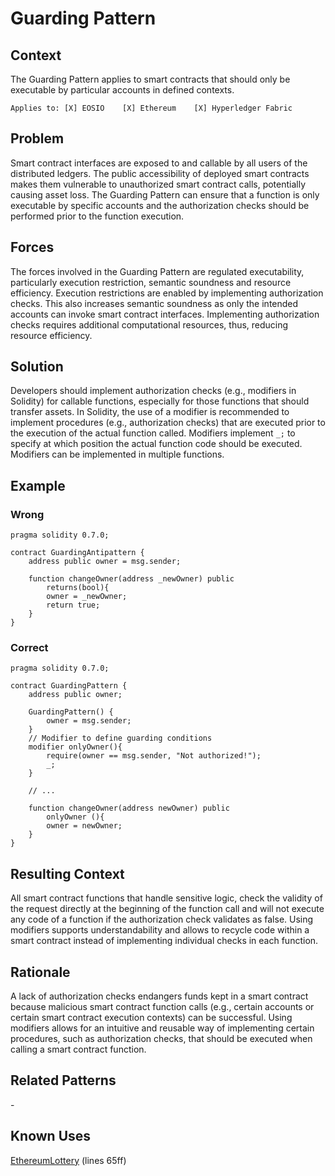 # Guarding Pattern
## Context
The Guarding Pattern applies to smart contracts that should only be executable by particular accounts in defined contexts. 

``Applies to: [X] EOSIO    [X] Ethereum    [X] Hyperledger Fabric``

## Problem
Smart contract interfaces are exposed to and callable by all users of the distributed ledgers. The public accessibility of deployed smart contracts makes them vulnerable to unauthorized smart contract calls, potentially causing asset loss. The Guarding Pattern can ensure that a function is only executable by specific accounts and the authorization checks should be performed prior to the function execution.

## Forces
The forces involved in the Guarding Pattern are regulated executability, particularly execution restriction, semantic soundness and resource efficiency. Execution restrictions are enabled by implementing authorization checks. This also increases semantic soundness as only the intended accounts can invoke smart contract interfaces. Implementing authorization checks requires additional computational resources, thus, reducing resource efficiency.

## Solution
Developers should implement authorization checks (e.g., modifiers in Solidity) for callable functions, especially for those functions that should transfer assets. In Solidity, the use of a modifier is recommended to implement procedures (e.g., authorization checks) that are executed prior to the execution of the actual function called. Modifiers implement ``_;`` to specify at which position the actual function code should be executed. Modifiers can be implemented in multiple functions.

## Example

### Wrong
```Solidity 
pragma solidity 0.7.0;

contract GuardingAntipattern {
    address public owner = msg.sender;

    function changeOwner(address _newOwner) public
        returns(bool){
        owner = _newOwner;
        return true;    
    }
}
```

### Correct
```Solidity 
pragma solidity 0.7.0;

contract GuardingPattern {
    address public owner;

    GuardingPattern() {
        owner = msg.sender;
    }
    // Modifier to define guarding conditions
    modifier onlyOwner(){
        require(owner == msg.sender, "Not authorized!");
        _;
    }

    // ...

    function changeOwner(address newOwner) public
        onlyOwner (){
        owner = newOwner;
    }
}

```

## Resulting Context
All smart contract functions that handle sensitive logic, check the validity of the request directly at the beginning of the function call and will not execute any code of a function if the authorization check validates as false. Using modifiers supports understandability and allows to recycle code within a smart contract instead of implementing individual checks in each function.

## Rationale
A lack of authorization checks endangers funds kept in a smart contract because malicious smart contract function calls (e.g., certain accounts or certain smart contract execution contexts) can be successful. Using modifiers allows for an intuitive and reusable way of implementing certain procedures, such as authorization checks, that should be executed when calling a smart contract function.

## Related Patterns
\-

## Known Uses
[EthereumLottery](https://etherscan.io/address/0x40658db197bddeA6a51Cb576Fe975Ca488AB3693#code) (lines 65ff)
